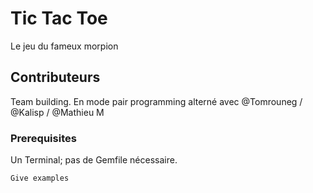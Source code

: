
# Tic Tac Toe

Le jeu du fameux morpion

## Contributeurs

Team building. En mode pair programming alterné avec @Tomrouneg / @Kalisp / @Mathieu M

### Prerequisites

Un Terminal; pas de Gemfile nécessaire.

```
Give examples
```
